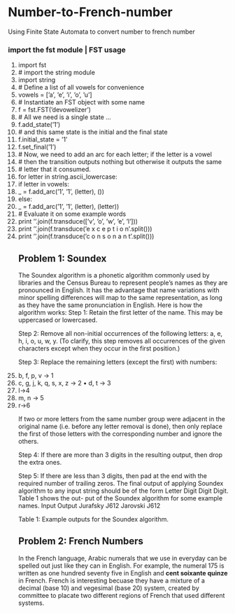 # Number-to-French-number
Using Finite State Automata to convert number to french number

### import the fst module | FST usage
<ol> 
<li> import fst</li>
<li># import the string module</li>
<li>import string</li>
<li># Define a list of all vowels for convenience</li>
<li>vowels = [’a’, ’e’, ’i’, ’o’, ’u’]</li>
<li># Instantiate an FST object with some name
<li>f = fst.FST(’devowelizer’)
<li> # All we need is a single state ...
<li>f.add_state(’1’)
<li> # and this same state is the initial and the final state
<li> f.initial_state = ’1’
<li> f.set_final(’1’)
<li> # Now, we need to add an arc for each letter; if the letter is a vowel
<li> # then the transition outputs nothing but otherwise it outputs the same
<li> # letter that it consumed.
<li> for letter in string.ascii_lowercase:
<li> if letter in vowels:
<li> _ = f.add_arc(’1’, ’1’, (letter), ())
<li>else:
<li> _ = f.add_arc(’1’, ’1’, (letter), (letter))
<li># Evaluate it on some example words
<li> print ’’.join(f.transduce([’v’, ’o’, ’w’, ’e’, ’l’]))
<li> print ’’.join(f.transduce(’e x c e p t i o n’.split()))
<li> print ’’.join(f.transduce(’c o n s o n a n t’.split()))

## Problem 1: Soundex 
The Soundex algorithm is a phonetic algorithm commonly used by libraries and the Census Bureau to represent people’s names as they are pronounced in English. It has the advantage that name variations with minor spelling differences will map to the same representation, as long as they have the same pronunciation in English. Here is how the algorithm works:
Step 1: Retain the first letter of the name. This may be uppercased or lowercased.

Step 2: Remove all non-initial occurrences of the following letters: a, e, h, i, o, u, w, y. (To clarify, this step removes all occurrences of the given characters except when they occur in the first position.)

Step 3: Replace the remaining letters (except the first) with numbers: 
  
<li> b, f, p, v → 1 </li>
<li> c, g, j, k, q, s, x, z → 2 • d, t → 3</li>
<li> l→4</li>
<li> m, n → 5</li>
<li> r→6</li>

If two or more letters from the same number group were adjacent in the original name (i.e. before any letter removal is done), then only replace the first of those letters with the corresponding number and ignore the others.

Step 4: If there are more than 3 digits in the resulting output, then drop the extra ones.

Step 5: If there are less than 3 digits, then pad at the end with the required number of trailing zeros.
The final output of applying Soundex algorithm to any input string should be of the form Letter Digit Digit Digit. Table 1 shows the out- put of the Soundex algorithm for some example names.
Input        Output
Jurafsky     J612
Jarovski     J612

Table 1: Example outputs for the Soundex algorithm.

## Problem 2: French Numbers 
In the French language, Arabic numerals that we use in everyday can be spelled out just like they can in English. For example, the numeral 175 is written as one hundred seventy five in English and <strong>cent soixante quinze </strong> in French.
French is interesting becuase they have a mixture of a decimal (base 10) and vegesimal (base 20) system, created by committee to placate two different regions of French that used different systems.
